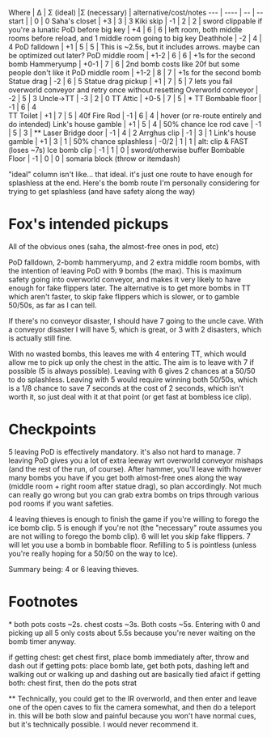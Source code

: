 Where              | Δ | Σ (ideal) |Σ (necessary) |  alternative/cost/notes
 ---                | ---- | -- | --
start               |      | 0  | 0
Saha's closet       | +3   | 3  | 3
Kiki skip           | -1   | 2  | 2  | sword clippable if you're a lunatic
PoD before big key  | +4   | 6  | 6  | left room, both middle rooms before reload, and 1 middle room going to big key
Deathhole           | -2   | 4  | 4
PoD falldown        | +1   | 5  | 5  | This is ~2.5s, but it includes arrows. maybe can be optimized out later?
PoD middle room     | +1-2 | 6  | 6  | +1s for the second bomb
Hammeryump          | +0-1 | 7  | 6  | 2nd bomb costs like 20f but some people don't like it
PoD middle room     | +1-2 | 8  | 7  | +1s for the second bomb
Statue drag         | -2   | 6  | 5
Statue drag pickup  | +1   | 7  | 5  | 7 lets you fail overworld conveyor and retry once without resetting
Overworld conveyor  | -2   | 5  | 3
Uncle->TT           | -3   | 2  | 0 
TT Attic            | +0-5 | 7  | 5  | \*
TT Bombable floor   | -1   | 6  | 4  
TT Toilet           | +1   | 7  | 5  | 40f
Fire Rod            | -1   | 6  | 4  | hover (or re-route entirely and do intended)
Link's house gamble | +1   | 5  | 4  | 50% chance
Ice rod cave        | -1   | 5  | 3  | \*\*
Laser Bridge door   | -1   | 4  | 2
Arrghus clip        | -1   | 3  | 1 
Link's house gamble | +1   | 3  | 1  | 50% chance
splashless          | -0/2 | 1  | 1  | alt: clip & FAST (loses ~7s)
Ice bomb clip       | -1   | 1  | 0  | sword/otherwise buffer
Bombable Floor      | -1   | 0  | 0  | somaria block (throw or itemdash)

"ideal" column isn't like... that ideal. it's just one route to have enough for splashless at the end. Here's the bomb route I'm personally considering for trying to get splashless (and have safety along the way)

# Fox's intended pickups

All of the obvious ones (saha, the almost-free ones in pod, etc)

PoD falldown, 2-bomb hammeryump, and 2 extra middle room bombs, with the intention of leaving PoD with 9 bombs (the max). This is maximum safety going into overworld conveyor, and makes it very likely to have enough for fake flippers later. The alternative is to get more bombs in TT which aren't faster, to skip fake flippers which is slower, or to gamble 50/50s, as far as I can tell.

If there's no conveyor disaster, I should have 7 going to the uncle cave. With a conveyor disaster I will have 5, which is great, or 3 with 2 disasters, which is actually still fine.

With no wasted bombs, this leaves me with 4 entering TT, which would allow me to pick up only the chest in the attic. The aim is to leave with 7 if possible (5 is always possible). Leaving with 6 gives 2 chances at a 50/50 to do splashless. Leaving with 5 would require winning both 50/50s, which is a 1/8 chance to save 7 seconds at the cost of 2 seconds, which isn't worth it, so just deal with it at that point (or get fast at bombless ice clip).

# Checkpoints

5 leaving PoD is effectively mandatory. it's also not hard to manage. 7 leaving PoD gives you a lot of extra leeway wrt overworld conveyor mishaps (and the rest of the run, of course). After hammer, you'll leave with however many bombs you have if you get both almost-free ones along the way (middle room + right room after statue drag), so plan accordingly. Not much can really go wrong but you can grab extra bombs on trips through various pod rooms if you want safeties. 


4 leaving thieves is enough to finish the game if you're willing to forego the ice bomb clip. 5 is enough if you're not (the "necessary" route assumes you are not willing to forego the bomb clip). 6 will let you skip fake flippers. 7 will let you use a bomb in bombable floor. Refilling to 5 is pointless (unless you're really hoping for a 50/50 on the way to Ice).

Summary being: 4 or 6 leaving thieves.



# Footnotes

\* both pots costs ~2s. chest costs ~3s. Both costs ~5s. Entering with 0 and picking up all 5 only costs about 5.5s because you're never waiting on the bomb timer anyway.

if getting chest: get chest first, place bomb immediately after, throw and dash out
if getting pots: place bomb late, get both pots, dashing left and walking out or walking up and dashing out are basically tied afaict
if getting both: chest first, then do the pots strat

\*\* Technically, you could get to the IR overworld, and then enter and leave one of the open caves to fix the camera somewhat, and then do a teleport in. this will be both slow and painful because you won't have normal cues, but it's technically possible. I would never recommend it.
